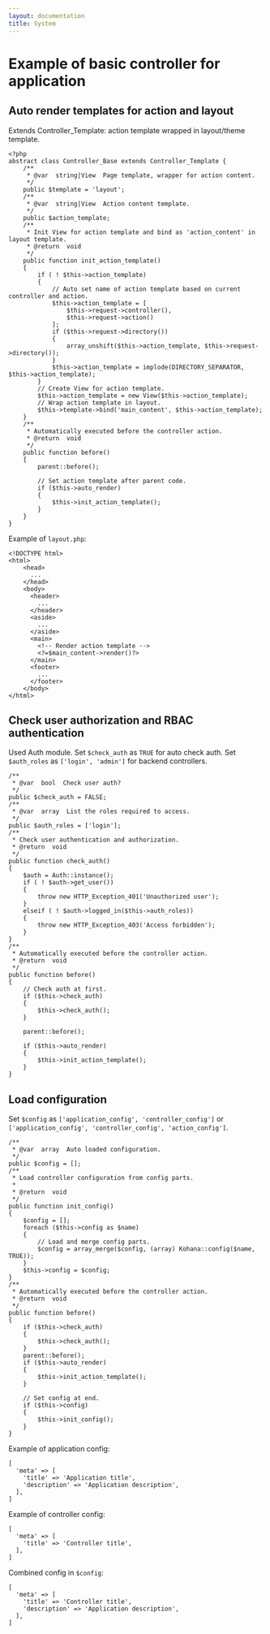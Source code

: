 ```yaml
---
layout: documentation
title: System
---
```

# Example of basic controller for application

## Auto render templates for action and layout
Extends Controller_Template: action template wrapped in layout/theme template.
~~~
<?php
abstract class Controller_Base extends Controller_Template {
    /**
     * @var  string|View  Page template, wrapper for action content.
     */
    public $template = 'layout';
    /**
     * @var  string|View  Action content template.
     */
    public $action_template;
    /**
     * Init View for action template and bind as 'action_content' in layout template.
     * @return  void
     */
    public function init_action_template()
    {
        if ( ! $this->action_template)
        {
            // Auto set name of action template based on current controller and action.
            $this->action_template = [
                $this->request->controller(),
                $this->request->action()
            ];
            if ($this->request->directory())
            {
                array_unshift($this->action_template, $this->request->directory());
            }
            $this->action_template = implode(DIRECTORY_SEPARATOR, $this->action_template);
        }
        // Create View for action template.
        $this->action_template = new View($this->action_template);
        // Wrap action template in layout.
        $this->template->bind('main_content', $this->action_template);
    }
    /**
     * Automatically executed before the controller action.
     * @return  void
     */
    public function before()
    {
        parent::before();
        
        // Set action template after parent code.
        if ($this->auto_render)
        {
            $this->init_action_template();
        }
    }
}
~~~
Example of `layout.php`:
~~~
<!DOCTYPE html>
<html>
    <head>
      ...
    </head>
    <body>
      <header>
        ...
      </header>
      <aside>
        ...
      </aside>
      <main>
        <!-- Render action template -->
        <?=$main_content->render()?>
      </main>
      <footer>
        ...
      </footer>
    </body>
</html>
~~~

## Check user authorization and RBAC authentication
Used Auth module. Set `$check_auth` as `TRUE` for auto check auth. 
Set `$auth_roles` as `['login', 'admin']` for backend controllers.
~~~
/**
 * @var  bool  Check user auth?
 */
public $check_auth = FALSE;
/**
 * @var  array  List the roles required to access.
 */
public $auth_roles = ['login'];
/**
 * Check user authentication and authorization.
 * @return  void
 */
public function check_auth()
{
    $auth = Auth::instance();
    if ( ! $auth->get_user())
    {
        throw new HTTP_Exception_401('Unauthorized user');
    }
    elseif ( ! $auth->logged_in($this->auth_roles))
    {
        throw new HTTP_Exception_403('Access forbidden');
    }
}
/**
 * Automatically executed before the controller action.
 * @return  void
 */
public function before()
{
    // Check auth at first.
    if ($this->check_auth)
    {
        $this->check_auth();
    }

    parent::before();

    if ($this->auto_render)
    {
        $this->init_action_template();
    }
}
~~~

## Load configuration
Set `$config` as `['application_config', 'controller_config']` or `['application_config', 'controller_config', 'action_config']`.
~~~
/**
 * @var  array  Auto loaded configuration.
 */
public $config = [];
/**
 * Load controller configuration from config parts.
 *
 * @return  void
 */
public function init_config()
{
    $config = [];
    foreach ($this->config as $name)
    {
        // Load and merge config parts.
        $config = array_merge($config, (array) Kohana::config($name, TRUE));
    }
    $this->config = $config;
}
/**
 * Automatically executed before the controller action.
 * @return  void
 */
public function before()
{
    if ($this->check_auth)
    {
        $this->check_auth();
    }
    parent::before();
    if ($this->auto_render)
    {
        $this->init_action_template();
    }
    
    // Set config at end.
    if ($this->config)
    {
        $this->init_config();
    }
}
~~~
Example of application config:
~~~
[
  'meta' => [
    'title' => 'Application title',
    'description' => 'Application description',
  ],
]
~~~
Example of controller config:
~~~
[
  'meta' => [
    'title' => 'Controller title',
  ],
]
~~~
Combined config in `$config`:
~~~
[
  'meta' => [
    'title' => 'Controller title',
    'description' => 'Application description',
  ],
]
~~~
